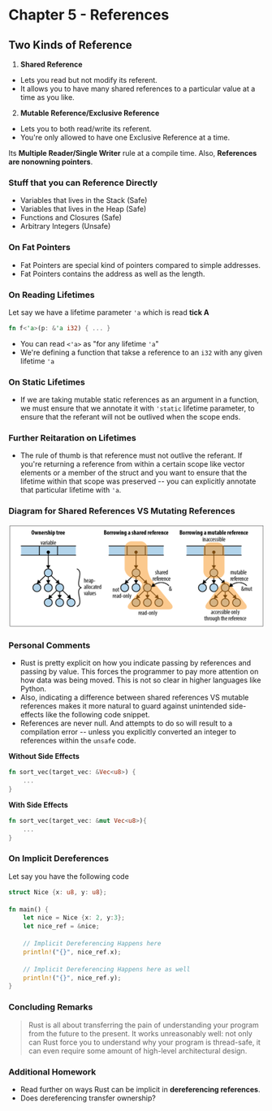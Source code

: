 # Chapter 5 - References

## Two Kinds of Reference
1. **Shared Reference**
- Lets you read but not modify its referent.
- It allows you to have many shared references to a particular value at a time as you like.

2. **Mutable Reference/Exclusive Reference**
- Lets you to both read/write its referent.
- You're only allowed to have one Exclusive Reference at a time.

Its **Multiple Reader/Single Writer** rule at a compile time. Also, **References are nonowning pointers**.

### Stuff that you can Reference Directly
- Variables that lives in the Stack (Safe)
- Variables that lives in the Heap (Safe)
- Functions and Closures (Safe)
- Arbitrary Integers (Unsafe)

### On Fat Pointers
- Fat Pointers are special kind of pointers compared to simple addresses.
- Fat Pointers contains the address as well as the length.

### On Reading Lifetimes
Let say we have a lifetime parameter `'a` which is read **tick A**
```rust
fn f<'a>(p: &'a i32) { ... }
```
- You can read `<'a>` as "for any lifetime `'a`"
- We're defining a function that takse a reference to an `i32` with any given lifetime `'a`

### On Static Lifetimes
- If we are taking mutable static references as an argument in a function, we must ensure that we annotate it with `'static` lifetime parameter, to ensure that the referant will not be outlived when the scope ends.

### Further Reitaration on Lifetimes
- The rule of thumb is that reference must not outlive the referant. If you're returning a reference from within a certain scope like vector elements or a member of the struct and you want to ensure that the lifetime within that scope was preserved -- you can explicitly annotate that particular lifetime with `'a`.

### Diagram for Shared References VS Mutating References
![Shared Reference VS Exclusive Reference](images/shared_vs_mutating.png)


### Personal Comments
- Rust is pretty explicit on how you indicate passing by references and passing by value. This forces the programmer to pay more attention on how data was being moved. This is not so clear in higher languages like Python.
- Also, indicating a difference between shared references VS mutable references makes it more natural to guard against unintended side-effects like the following code snippet.
- References are never null. And attempts to do so will result to a compilation error -- unless you explicitly converted an integer to references within the `unsafe` code.


**Without Side Effects**
```rust
fn sort_vec(target_vec: &Vec<u8>) {
    ...
}
```

**With Side Effects**
```rust
fn sort_vec(target_vec: &mut Vec<u8>){
    ...
}
```

### On Implicit Dereferences
Let say you have the following code

```rust
struct Nice {x: u8, y: u8};

fn main() {
    let nice = Nice {x: 2, y:3};
    let nice_ref = &nice;

    // Implicit Dereferencing Happens here
    println!("{}", nice_ref.x);

    // Implicit Dereferencing Happens here as well
    println!("{}", nice_ref.y);
}

```

### Concluding Remarks
> Rust is all about transferring the pain of understanding your program from the future
to the present. It works unreasonably well: not only can Rust force you to understand
why your program is thread-safe, it can even require some amount of high-level
architectural design.

### Additional Homework
- Read further on ways Rust can be implicit in **dereferencing references**.
- Does dereferencing transfer ownership?